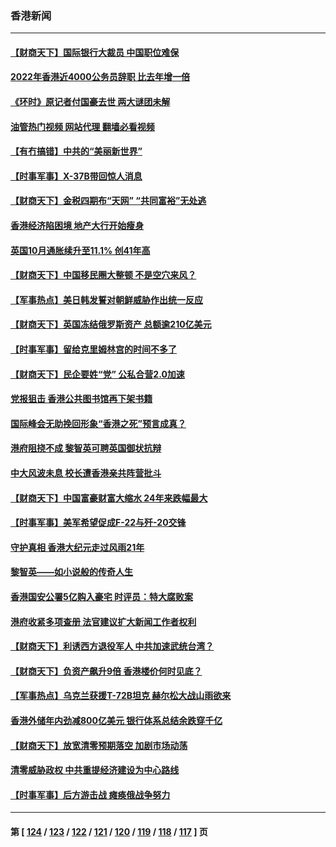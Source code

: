 ### 香港新闻
---
#### [【财商天下】国际银行大裁员 中国职位难保](../../pages/ncid1349362/n13868039.md?11181245) 
#### [2022年香港近4000公务员辞职 比去年增一倍](../../pages/ncid1349362/n13867703.md?11181245) 
#### [《环时》原记者付国豪去世 两大谜团未解](../../pages/ncid1349362/n13867954.md?11181245) 
#### [油管热门视频 网站代理 翻墙必看视频](http://138.2.39.72:81/youtube.html?epic-marker?11181245)
#### [【有冇搞错】中共的“美丽新世界”](../../pages/ncid1349362/n13867722.md?11181245) 
#### [【时事军事】X-37B带回惊人消息](../../pages/ncid1349362/n13867404.md?11181245) 
#### [【财商天下】金税四期布“天网” “共同富裕”无处逃](../../pages/ncid1349362/n13867309.md?11181245) 
#### [香港经济陷困境 地产大行开始瘦身](../../pages/ncid1349362/n13867087.md?11181245) 
#### [英国10月通胀续升至11.1% 创41年高](../../pages/ncid1349362/n13867005.md?11181245) 
#### [【财商天下】中国移民圈大整顿 不是空穴来风？](../../pages/ncid1349362/n13866656.md?11181245) 
#### [【军事热点】美日韩发誓对朝鲜威胁作出统一反应](../../pages/ncid1349362/n13865820.md?11181245) 
#### [【财商天下】英国冻结俄罗斯资产 总额逾210亿美元](../../pages/ncid1349362/n13865826.md?11181245) 
#### [【时事军事】留给克里姆林宫的时间不多了](../../pages/ncid1349362/n13864990.md?11181245) 
#### [【财商天下】民企要姓“党” 公私合营2.0加速](../../pages/ncid1349362/n13864327.md?11181245) 
#### [党报狙击 香港公共图书馆再下架书籍](../../pages/ncid1349362/n13864021.md?11181245) 
#### [国际峰会无助挽回形象“香港之死”预言成真？](../../pages/ncid1349362/n13864010.md?11181245) 
#### [港府阻挠不成 黎智英可聘英国御状抗辩](../../pages/ncid1349362/n13863307.md?11181245) 
#### [中大风波未息 校长遭香港亲共阵营批斗](../../pages/ncid1349362/n13863273.md?11181245) 
#### [【财商天下】中国富豪财富大缩水 24年来跌幅最大](../../pages/ncid1349362/n13863711.md?11181245) 
#### [【时事军事】美军希望促成F-22与歼-20交锋](../../pages/ncid1349362/n13863142.md?11181245) 
#### [守护真相 香港大纪元走过风雨21年](../../pages/ncid1349362/n13862815.md?11181245) 
#### [黎智英——如小说般的传奇人生](../../pages/ncid1349362/n13862305.md?11181245) 
#### [香港国安公署5亿购入豪宅 时评员：特大腐败案](../../pages/ncid1349362/n13862466.md?11181245) 
#### [港府收紧多项查册 法官建议扩大新闻工作者权利](../../pages/ncid1349362/n13862425.md?11181245) 
#### [【财商天下】利诱西方退役军人 中共加速武统台湾？](../../pages/ncid1349362/n13862876.md?11181245) 
#### [【财商天下】负资产飙升9倍 香港楼价何时见底？](../../pages/ncid1349362/n13862025.md?11181245) 
#### [【军事热点】乌克兰获援T-72B坦克 赫尔松大战山雨欲来](../../pages/ncid1349362/n13861638.md?11181245) 
#### [香港外储年内劲减800亿美元 银行体系总结余跌穿千亿](../../pages/ncid1349362/n13861508.md?11181245) 
#### [【财商天下】放宽清零预期落空 加剧市场动荡](../../pages/ncid1349362/n13861344.md?11181245) 
#### [清零威胁政权 中共重提经济建设为中心路线](../../pages/ncid1349362/n13860724.md?11181245) 
#### [【时事军事】后方游击战 瘫痪俄战争努力](../../pages/ncid1349362/n13860268.md?11181245) 

---
#### 第 [ [124](./124.md?11181245) / [123](./123.md?11181245) / [122](./122.md?11181245) / [121](./121.md?11181245) / [120](./120.md?11181245) / [119](./119.md?11181245) / [118](./118.md?11181245) / [117](./117.md?11181245) ] 页
